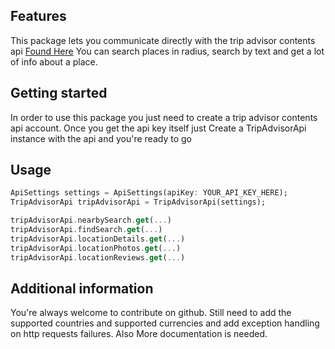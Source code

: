 ## Features

This package lets you communicate directly with the trip advisor contents api [Found Here](https://tripadvisor-content-api.readme.io/reference/overview)
You can search places in radius, search by text and get a lot of info about a place.

## Getting started

In order to use this package you just need to create a trip advisor contents api account.
Once you get the api key itself just Create a TripAdvisorApi instance with the api and you're ready to go

## Usage

```dart
ApiSettings settings = ApiSettings(apiKey: YOUR_API_KEY_HERE);
TripAdvisorApi tripAdvisorApi = TripAdvisorApi(settings);

tripAdvisorApi.nearbySearch.get(...)
tripAdvisorApi.findSearch.get(...)
tripAdvisorApi.locationDetails.get(...)
tripAdvisorApi.locationPhotos.get(...)
tripAdvisorApi.locationReviews.get(...)
```

## Additional information

You're always welcome to contribute on github. Still need to add the supported countries and supported currencies and add exception handling on http requests failures. Also More documentation is needed.
